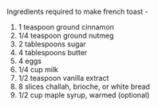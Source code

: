 Ingredients required to make french toast -
1. 1 teaspoon ground cinnamon
2. 1/4 teaspoon ground nutmeg
3. 2 tablespoons sugar
4. 4 tablespoons butter
5. 4 eggs
6. 1/4 cup milk
7. 1/2 teaspoon vanilla extract
8. 8 slices challah, brioche, or white bread
9. 1/2 cup maple syrup, warmed (optional)